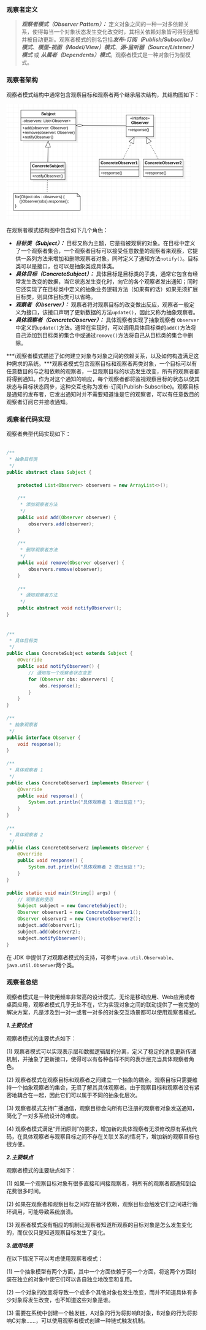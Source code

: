 ### 观察者定义



> ***观察者模式（Observer Pattern）：*** 定义对象之间的一种一对多依赖关系，使得每当一个对象状态发生变化改变时，其相关依赖对象皆可得到通知并被自动更新。观察者模式的别名包括***发布-订阅（Publish/Subscribe）模式***、***模型-视图（Model/View）模式***、***源-监听器（Source/Listener）模式*** 或 ***从属者（Dependents）模式***。观察者模式是一种对象行为型模式。



### 观察者架构

观察者模式结构中通常包含观察目标和观察者两个继承层次结构，其结构图如下：



<img src="images/image-20210120111131071.png" alt="image-20210120111131071" style="zoom:80%;" />



在观察者模式结构图中包含如下几个角色：

- ***目标类（Subject）：*** 目标又称为主题，它是指被观察的对象。在目标中定义了一个观察者集合，一个观察者目标可以接受任意数量的观察者来观察，它提供一系列方法来增加和删除观察者对象，同时定义了通知方法`notify()`。目标类可以是接口，也可以是抽象类或具体类。
- ***具体目标（ConcreteSubject）：*** 具体目标是目标类的子类，通常它包含有经常发生改变的数据，当它状态发生变化时，向它的各个观察者发出通知；同时它还实现了在目标类中定义的抽象业务逻辑方法（如果有的话）如果无须扩展目标类，则具体目标类可以省略。
- ***观察者（Observer）：*** 观察者将对观察目标的改变做出反应，观察者一般定义为接口，该接口声明了更新数据的方法`update()`，因此又称为抽象观察者。
- ***具体观察者（ConcreteObserver）：*** 具体观察者实现了抽象观察者 `Observer`中定义的`update()`方法。通常在实现时，可以调用具体目标类的`add()`方法将自己添加到目标类的集合中或通过`remove()`方法将自己从目标类的集合中删除。

***\观察者模式描述了如何建立对象与对象之间的依赖关系，以及如何构造满足这种需求的系统。\***观察者模式包含观察目标和观察者两类对象，一个目标可以有任意数目的与之相依赖的观察者，一旦观察目标的状态发生改变，所有的观察者都将得到通知。作为对这个通知的响应，每个观察者都将监视观察目标的状态以使其状态与目标状态同步，这种交互也称为发布-订阅(Publish-Subscribe)。观察目标是通知的发布者，它发出通知时并不需要知道谁是它的观察者，可以有任意数目的观察者订阅它并接收通知。



### 观察者代码实现

观察者典型代码实现如下：



```java

/**
 * 抽象目标类
 */
public abstract class Subject {

    protected List<Observer> observers = new ArrayList<>();

    /**
     * 添加观察者方法
     */
    public void add(Observer observer) {
        observers.add(observer);
    }

    /**
     * 删除观察者方法
     */
    public void remove(Observer observer) {
        observers.remove(observer);
    }

    /**
     * 通知观察者方法
     */
    public abstract void notifyObserver();
}


/**
 * 具体目标类
 */
public class ConcreteSubject extends Subject {
    @Override
    public void notifyObserver() {
        // 通知每一个观察者状态变更
        for (Observer obs: observers) {
            obs.response();
        }
    }
}

/**
 * 抽象观察者
 */
public interface Observer {
    void response();
}

/**
 * 具体观察者 1
 */
public class ConcreteObserver1 implements Observer {
    @Override
    public void response() {
        System.out.println("具体观察者 1 做出反应！");
    }
}

/**
 * 具体观察者 2
 */
public class ConcreteObserver2 implements Observer {
    @Override
    public void response() {
        System.out.println("具体观察者 2 做出反应！");
    }
}

public static void main(String[] args) {
    // 观察者的使用
    Subject subject = new ConcreteSubject();
    Observer observer1 = new ConcreteObserver1();
    Observer observer2 = new ConcreteObserver2();
    subject.add(observer1);
    subject.add(observer2);
    subject.notifyObserver();
}

```



在 JDK 中提供了对观察者模式的支持，可参考`java.util.Observable`、`java.util.Observer`两个类。



### 观察者总结

观察者模式是一种使用频率非常高的设计模式，无论是移动应用、Web应用或者桌面应用，观察者模式几乎无处不在，它为实现对象之间的联动提供了一套完整的解决方案，凡是涉及到一对一或者一对多的对象交互场景都可以使用观察者模式。

   ***1.主要优点***

   观察者模式的主要优点如下：

   (1) 观察者模式可以实现表示层和数据逻辑层的分离，定义了稳定的消息更新传递机制，并抽象了更新接口，使得可以有各种各样不同的表示层充当具体观察者角色。

   (2) 观察者模式在观察目标和观察者之间建立一个抽象的耦合。观察目标只需要维持一个抽象观察者的集合，无须了解其具体观察者。由于观察目标和观察者没有紧密地耦合在一起，因此它们可以属于不同的抽象化层次。

   (3) 观察者模式支持广播通信，观察目标会向所有已注册的观察者对象发送通知，简化了一对多系统设计的难度。

   (4) 观察者模式满足“开闭原则”的要求，增加新的具体观察者无须修改原有系统代码，在具体观察者与观察目标之间不存在关联关系的情况下，增加新的观察目标也很方便。

   ***2.主要缺点***

   观察者模式的主要缺点如下：

   (1) 如果一个观察目标对象有很多直接和间接观察者，将所有的观察者都通知到会花费很多时间。

   (2) 如果在观察者和观察目标之间存在循环依赖，观察目标会触发它们之间进行循环调用，可能导致系统崩溃。

   (3) 观察者模式没有相应的机制让观察者知道所观察的目标对象是怎么发生变化的，而仅仅只是知道观察目标发生了变化。

   ***3.适用场景***

   在以下情况下可以考虑使用观察者模式：

   (1) 一个抽象模型有两个方面，其中一个方面依赖于另一个方面，将这两个方面封装在独立的对象中使它们可以各自独立地改变和复用。

   (2) 一个对象的改变将导致一个或多个其他对象也发生改变，而并不知道具体有多少对象将发生改变，也不知道这些对象是谁。

   (3) 需要在系统中创建一个触发链，A对象的行为将影响B对象，B对象的行为将影响C对象……，可以使用观察者模式创建一种链式触发机制。

